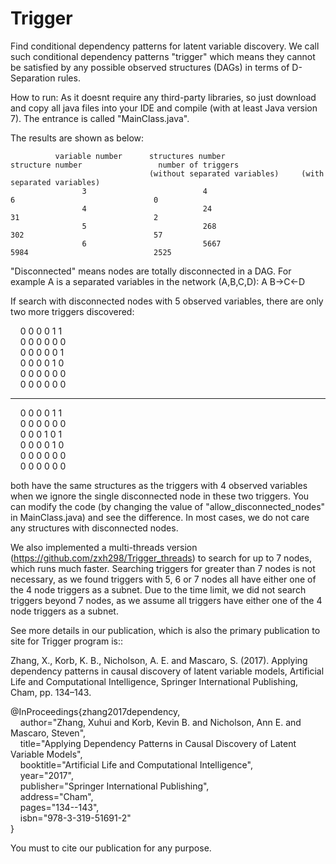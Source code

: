 # Trigger
Find conditional dependency patterns for latent variable discovery.
We call such conditional dependency patterns "trigger" which means they cannot be satisfied by any possible observed 
structures (DAGs) in terms of D-Separation rules. 

How to run:
As it doesnt require any third-party libraries, so just download and copy all java files into your IDE and compile (with
at least Java version 7). The entrance is called "MainClass.java".

The results are shown as below:


		      variable number      structures number                 structure number                 number of triggers
		                           (without separated variables)     (with separated variables)                                 
		            3                          4                             6                               0
		            4                          24                            31                              2
		            5                          268                           302                             57
		            6                          5667                          5984                            2525
		 

"Disconnected" means nodes are totally disconnected in a DAG. For example A is a separated variables in 
the network (A,B,C,D): A B->C<-D


If search with disconnected nodes with 5 observed variables, there are only two more triggers discovered:

   &nbsp; &nbsp; 0 0 0 0 1 1 </br>
   &nbsp; &nbsp; 0 0 0 0 0 0 </br>
   &nbsp; &nbsp; 0 0 0 0 0 1 </br>
   &nbsp; &nbsp; 0 0 0 0 1 0 </br>
   &nbsp; &nbsp; 0 0 0 0 0 0 </br>
   &nbsp; &nbsp; 0 0 0 0 0 0 </br>

***************************************

   &nbsp; &nbsp; 0 0 0 0 1 1 </br>
   &nbsp; &nbsp; 0 0 0 0 0 0 </br>
   &nbsp; &nbsp; 0 0 0 1 0 1 </br>
   &nbsp; &nbsp; 0 0 0 0 1 0 </br>
   &nbsp; &nbsp; 0 0 0 0 0 0 </br>
   &nbsp; &nbsp; 0 0 0 0 0 0 </br>

both have the same structures as the triggers with 4 observed variables when we ignore the single disconnected node in these two triggers. You can modify the code (by changing the value of "allow_disconnected_nodes" in MainClass.java) and see the difference. In most cases, we do not care any structures with disconnected nodes.

We also implemented a multi-threads version (https://github.com/zxh298/Trigger_threads) to search for up to 7 nodes, which runs much faster. Searching triggers for greater than 7 nodes is not necessary, as we found triggers with 5, 6 or 7 nodes all have either one of the 4 node triggers as a subnet. Due to the time limit, we did not search triggers beyond 7 nodes, as we assume all triggers have either one of the 4 node triggers as a subnet.

See more details in our publication, which is also the primary publication to site for Trigger program is::

Zhang, X., Korb, K. B., Nicholson, A. E. and Mascaro, S. (2017). Applying dependency patterns in causal discovery of latent variable models, Artificial Life and Computational Intelligence, Springer International Publishing, Cham, pp. 134–143.

@InProceedings{zhang2017dependency, </br>
   &nbsp; &nbsp; author="Zhang, Xuhui and Korb, Kevin B. and Nicholson, Ann E. and Mascaro, Steven", </br>
   &nbsp; &nbsp; title="Applying Dependency Patterns in Causal Discovery of Latent Variable Models", </br>
   &nbsp; &nbsp; booktitle="Artificial Life and Computational Intelligence", </br>
   &nbsp; &nbsp; year="2017", </br>
   &nbsp; &nbsp; publisher="Springer International Publishing", </br>
   &nbsp; &nbsp; address="Cham", </br>
   &nbsp; &nbsp; pages="134--143", </br>
   &nbsp; &nbsp; isbn="978-3-319-51691-2" </br>
} 

You must to cite our publication for any purpose.



